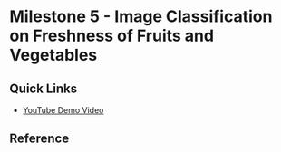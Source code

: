 # Milestone 5 - Image Classification on Freshness of Fruits and Vegetables
> 

## 

## 

## 

## Quick Links 
* [YouTube Demo Video](https://youtu.be/jqhI_9lisJs)

## Reference ##  

 


